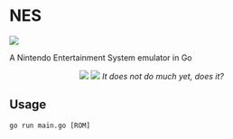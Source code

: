 # NES
![](https://github.com/wdhif/nes/actions/workflows/main.yml/badge.svg)

A Nintendo Entertainment System emulator in Go

<p align="center">
  <img src="https://user-images.githubusercontent.com/5231539/43825673-a59620ce-9af5-11e8-9602-5f7e28374c8d.png">
  <img src="https://user-images.githubusercontent.com/5231539/43828892-f9f2bdc8-9afd-11e8-8085-fee1e9dd1bfe.png">
  <i>It does not do much yet, does it?</i>
</p>


## Usage
```
go run main.go [ROM]
```

